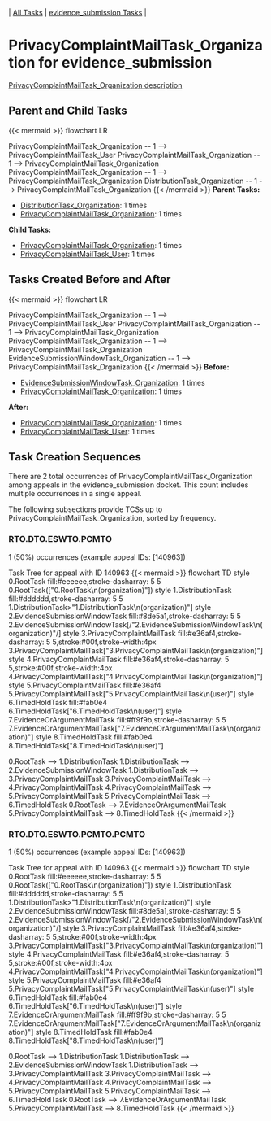 ---
---
<!-- DO NOT EDIT THIS FILE.  This file is autogenerated. -->
| [All Tasks](../alltasks.md) | [evidence_submission Tasks](tasklist.md) |

# PrivacyComplaintMailTask_Organization for evidence_submission

[PrivacyComplaintMailTask_Organization description](../task_descr/PrivacyComplaintMailTask_Organization.md)

## Parent and Child Tasks

{{< mermaid >}}
flowchart LR

PrivacyComplaintMailTask_Organization -- 1 --> PrivacyComplaintMailTask_User
PrivacyComplaintMailTask_Organization -- 1 --> PrivacyComplaintMailTask_Organization
PrivacyComplaintMailTask_Organization -- 1 --> PrivacyComplaintMailTask_Organization
DistributionTask_Organization -- 1 --> PrivacyComplaintMailTask_Organization
{{< /mermaid >}}
**Parent Tasks:**

   * [DistributionTask_Organization](DistributionTask_Organization.md): 1 times
   * [PrivacyComplaintMailTask_Organization](PrivacyComplaintMailTask_Organization.md): 1 times

**Child Tasks:**

   * [PrivacyComplaintMailTask_Organization](PrivacyComplaintMailTask_Organization.md): 1 times
   * [PrivacyComplaintMailTask_User](PrivacyComplaintMailTask_User.md): 1 times

## Tasks Created Before and After

{{< mermaid >}}
flowchart LR

PrivacyComplaintMailTask_Organization -- 1 --> PrivacyComplaintMailTask_User
PrivacyComplaintMailTask_Organization -- 1 --> PrivacyComplaintMailTask_Organization
PrivacyComplaintMailTask_Organization -- 1 --> PrivacyComplaintMailTask_Organization
EvidenceSubmissionWindowTask_Organization -- 1 --> PrivacyComplaintMailTask_Organization
{{< /mermaid >}}
**Before:**

   * [EvidenceSubmissionWindowTask_Organization](EvidenceSubmissionWindowTask_Organization.md): 1 times
   * [PrivacyComplaintMailTask_Organization](PrivacyComplaintMailTask_Organization.md): 1 times

**After:**

   * [PrivacyComplaintMailTask_Organization](PrivacyComplaintMailTask_Organization.md): 1 times
   * [PrivacyComplaintMailTask_User](PrivacyComplaintMailTask_User.md): 1 times

## Task Creation Sequences

There are 2 total occurrences of PrivacyComplaintMailTask_Organization among appeals in the evidence_submission docket.  This count includes multiple occurrences in a single appeal.

The following subsections provide TCSs up to PrivacyComplaintMailTask_Organization, sorted by frequency.

### RTO.DTO.ESWTO.PCMTO

1 (50%) occurrences (example appeal IDs: [140963])

Task Tree for appeal with ID 140963
{{< mermaid >}}
flowchart TD
style 0.RootTask fill:#eeeeee,stroke-dasharray: 5 5
  0.RootTask(["0.RootTask\n(organization)"])
style 1.DistributionTask fill:#dddddd,stroke-dasharray: 5 5
  1.DistributionTask>"1.DistributionTask\n(organization)"]
style 2.EvidenceSubmissionWindowTask fill:#8de5a1,stroke-dasharray: 5 5
  2.EvidenceSubmissionWindowTask[/"2.EvidenceSubmissionWindowTask\n(organization)"/]
style 3.PrivacyComplaintMailTask fill:#e36af4,stroke-dasharray: 5 5,stroke:#00f,stroke-width:4px
  3.PrivacyComplaintMailTask["3.PrivacyComplaintMailTask\n(organization)"]
style 4.PrivacyComplaintMailTask fill:#e36af4,stroke-dasharray: 5 5,stroke:#00f,stroke-width:4px
  4.PrivacyComplaintMailTask["4.PrivacyComplaintMailTask\n(organization)"]
style 5.PrivacyComplaintMailTask fill:#e36af4
  5.PrivacyComplaintMailTask["5.PrivacyComplaintMailTask\n(user)"]
style 6.TimedHoldTask fill:#fab0e4
  6.TimedHoldTask["6.TimedHoldTask\n(user)"]
style 7.EvidenceOrArgumentMailTask fill:#ff9f9b,stroke-dasharray: 5 5
  7.EvidenceOrArgumentMailTask["7.EvidenceOrArgumentMailTask\n(organization)"]
style 8.TimedHoldTask fill:#fab0e4
  8.TimedHoldTask["8.TimedHoldTask\n(user)"]

0.RootTask --> 1.DistributionTask
1.DistributionTask --> 2.EvidenceSubmissionWindowTask
1.DistributionTask --> 3.PrivacyComplaintMailTask
3.PrivacyComplaintMailTask --> 4.PrivacyComplaintMailTask
4.PrivacyComplaintMailTask --> 5.PrivacyComplaintMailTask
5.PrivacyComplaintMailTask --> 6.TimedHoldTask
0.RootTask --> 7.EvidenceOrArgumentMailTask
5.PrivacyComplaintMailTask --> 8.TimedHoldTask
{{< /mermaid >}}


### RTO.DTO.ESWTO.PCMTO.PCMTO

1 (50%) occurrences (example appeal IDs: [140963])

Task Tree for appeal with ID 140963
{{< mermaid >}}
flowchart TD
style 0.RootTask fill:#eeeeee,stroke-dasharray: 5 5
  0.RootTask(["0.RootTask\n(organization)"])
style 1.DistributionTask fill:#dddddd,stroke-dasharray: 5 5
  1.DistributionTask>"1.DistributionTask\n(organization)"]
style 2.EvidenceSubmissionWindowTask fill:#8de5a1,stroke-dasharray: 5 5
  2.EvidenceSubmissionWindowTask[/"2.EvidenceSubmissionWindowTask\n(organization)"/]
style 3.PrivacyComplaintMailTask fill:#e36af4,stroke-dasharray: 5 5,stroke:#00f,stroke-width:4px
  3.PrivacyComplaintMailTask["3.PrivacyComplaintMailTask\n(organization)"]
style 4.PrivacyComplaintMailTask fill:#e36af4,stroke-dasharray: 5 5,stroke:#00f,stroke-width:4px
  4.PrivacyComplaintMailTask["4.PrivacyComplaintMailTask\n(organization)"]
style 5.PrivacyComplaintMailTask fill:#e36af4
  5.PrivacyComplaintMailTask["5.PrivacyComplaintMailTask\n(user)"]
style 6.TimedHoldTask fill:#fab0e4
  6.TimedHoldTask["6.TimedHoldTask\n(user)"]
style 7.EvidenceOrArgumentMailTask fill:#ff9f9b,stroke-dasharray: 5 5
  7.EvidenceOrArgumentMailTask["7.EvidenceOrArgumentMailTask\n(organization)"]
style 8.TimedHoldTask fill:#fab0e4
  8.TimedHoldTask["8.TimedHoldTask\n(user)"]

0.RootTask --> 1.DistributionTask
1.DistributionTask --> 2.EvidenceSubmissionWindowTask
1.DistributionTask --> 3.PrivacyComplaintMailTask
3.PrivacyComplaintMailTask --> 4.PrivacyComplaintMailTask
4.PrivacyComplaintMailTask --> 5.PrivacyComplaintMailTask
5.PrivacyComplaintMailTask --> 6.TimedHoldTask
0.RootTask --> 7.EvidenceOrArgumentMailTask
5.PrivacyComplaintMailTask --> 8.TimedHoldTask
{{< /mermaid >}}


